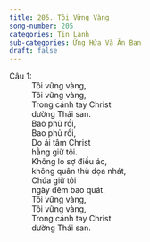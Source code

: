 ```yaml
---
title: 205. Tôi Vững Vàng
song-number: 205
categories: Tin Lành
sub-categories: Ứng Hứa Và Ân Ban
draft: false
---
```

<dl><dt>Câu 1:</dt><dd data-verse="1">Tôi vững vàng, <br/>Tôi vững vàng, <br/>Trong cánh tay Christ <br/>dường Thái san. <br/>Bao phủ rồi, <br/>Bao phủ rồi, <br/>Do ái tâm Christ <br/>hằng giữ tôi. <br/>Không lo sợ điều ác, <br/>không quân thù dọa nhát, <br/>Chúa giữ tôi <br/>ngày đêm bao quát. <br/>Tôi vững vàng, <br/>Tôi vững vàng, <br/>Trong cánh tay Christ <br/>dường Thái san. </dd></dl>